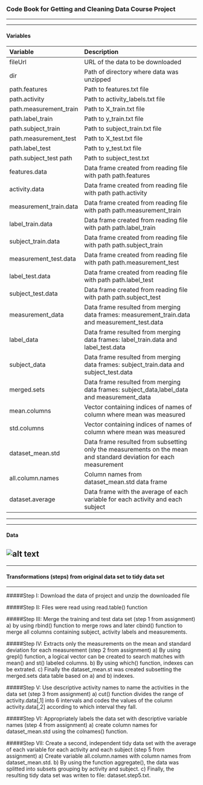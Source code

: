 ### Code Book for Getting and Cleaning Data Course Project
---
---
#### Variables

| Variable                 | Description                                  | 
| :------------------------ |:--------------------------------------------|
|fileUrl|URL of the data to be downloaded||
|dir|Path of directory where data was unzipped||  
|path.features|Path to features.txt file ||
|path.activity|Path to activity_labels.txt file||
|path.measurement_train|Path to X_train.txt file||
|path.label_train|Path to y_train.txt file||
|path.subject_train|Path to subject_train.txt file||
|path.measurement_test|Path to X_test.txt file||
|path.label_test|Path to y_test.txt file||
|path.subject_test path|Path to subject_test.txt||
|features.data|Data frame created from reading file with path path.features|| 
|activity.data|Data frame created from reading file with path path.activity||
|measurement_train.data|Data frame created from reading file with path path.measurement_train||
|label_train.data|Data frame created from reading file with path path.label_train||
|subject_train.data|Data frame created from reading file with path path.subject_train||
|measurement_test.data|Data frame created from reading file with path path.measurement_test||
|label_test.data|Data frame created from reading file with path path.label_test||
|subject_test.data|Data frame created from reading file with path path.subject_test||
|measurement_data|Data frame resulted from merging data frames: measurement_train.data and measurement_test.data||
|label_data|Data frame resulted from merging data frames: label_train.data and label_test.data||
|subject_data|Data frame resulted from merging data frames: subject_train.data and subject_test.data||
|merged.sets|Data frame resulted from merging data frames: subject_data,label_data and measurement_data||
|mean.columns|Vector containing indices of names of column where mean was measured ||
|std.columns|Vector containing indices of names of column where mean was measured ||
|dataset_mean.std|Data frame resulted from subsetting only the measurements on the mean and standard deviation for each measurement||
|all.column.names|Column names from dataset_mean.std data frame||
|dataset.average|Data frame with the average of each variable for each activity and each subject||




---
---
#### Data
![alt text](https://cloud.githubusercontent.com/assets/7516450/4346840/bc26f14a-4119-11e4-950d-d1e9845cf61f.png)
---
---
#### Transformations (steps) from original data set to tidy data set
---
#####Step I: Download the data of project and unzip the downloaded file

#####Step II: Files were read using read.table() function

#####Step III: Merge the training and test data set (step 1 from assignment)
      a) by using rbind() function to merge rows and later cbind() function to merge all columns containing subject, activity labels and measurements.

#####Step IV: Extracts only the measurements on the mean and standard deviation for each measurement (step 2 from assignment)
        a) By using grepl() function, a logical vector can be created to search matches with mean() and st() labeled columns.
        b) By using which() function, indexes can be extrated.
        c) Finally the dataset_mean.st was created subsetting the merged.sets data table based on a) and b) indexes.

#####Step V: Use descriptive activity names to name the activities in the data set  (step 3 from assignment)
        a) cut() function divides the range of activity.data[,1] into 6 intervals and codes the values of the column
          activity.data[,2] according to which interval they fall.


#####Step VI: Appropriately labels the data set with descriptive variable names (step 4 from assignment)
        a) create column names for dataset_mean.std using the colnames() function.

#####Step VII: Create a second, independent tidy data set with the average of each variable for each activity and each subject (step 5 from assignment)
          a) Create variable all.column.names with column names from dataset_mean.std.
          b) By using the function aggregate(), the data was splitted into subsets grouping by activity and subject.
          c) Finally, the resulting tidy data set was writen to file:  dataset.step5.txt.
